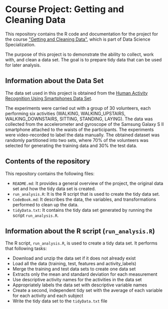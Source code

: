 # Course Project: Getting and Cleaning Data

This repository contains the R code and documentation for the project for the course ["Getting and Cleaning Data"](https://www.coursera.org/learn/data-cleaning), which is part of Data Science Specialization.

The purpose of this project is to demonstrate the ability to collect, work with, and clean a data set. The goal is to prepare tidy data that can be used for later analysis. 

## Information about the Data Set

The data set used in this project is obtained from the [Human Activity Recognition Using Smartphones Data Set](http://archive.ics.uci.edu/ml/datasets/Human+Activity+Recognition+Using+Smartphones). 

The experiments were carried out with a group of 30 volunteers, each performing six activities (WALKING, WALKING_UPSTAIRS, WALKING_DOWNSTAIRS, SITTING, STANDING, LAYING). The data was collected from the accelerometer and gyroscope of the Samsung Galaxy S II smartphone attached to the waists of the participants. The experiments were video-recorded to label the data manually. The obtained dataset was randomly partitioned into two sets, where 70% of the volunteers was selected for generating the training data and 30% the test data. 

## Contents of the repository

This repository contains the following files:

- `README.md`: It provides a general overview of the project, the original data set and how the tidy data set is created.  
- `run_analysis.R`: It is the R script that is used to create the tidy data set. 
- `CodeBook.md`: It describes the data, the variables, and transformations performed to clean up the data.
- `tidyData.txt`: It contains the tidy data set generated by running the script `run_analysis.R`.

## Information about the R script (`run_analysis.R`)

The R script, `run_analysis.R`, is used to create a tidy data set. It performs that following tasks:

- Download and unzip the data set if it does not already exist
- Load all the data (training, test, features and activity_labels)
- Merge the training and test data sets to create one data set
- Extracts only the mean and standard deviation for each measurement
- Use descriptive activity names for the activities in the data set
- Appropriately labels the data set with descriptive variable names
- Create a second, independent tidy set with the average of each variable for each activity and each subject
- Write the tidy data set to the `tidyData.txt` file

